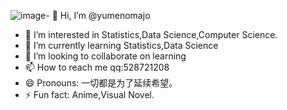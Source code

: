 ![image](https://github.com/user-attachments/assets/ee51737e-f8cd-4056-b77a-b9a86efc3f7f)- 👋 Hi, I’m @yumenomajo
- 👀 I’m interested in Statistics,Data Science,Computer Science.
- 🌱 I’m currently learning Statistics,Data Science
- 💞️ I’m looking to collaborate on learning
- 📫 How to reach me qq:528721208
- 😄 Pronouns: 一切都是为了延续希望。
- ⚡ Fun fact: Anime,Visual Novel.

<!---
yumenomajo/yumenomajo is a ✨ special ✨ repository because its `README.md` (this file) appears on your GitHub profile.
You can click the Preview link to take a look at your changes.
--->

